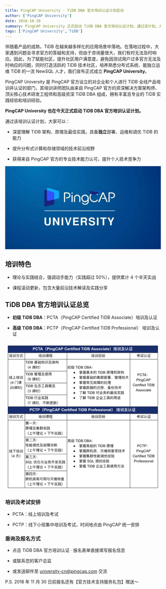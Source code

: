 ```yaml
---
title: PingCAP University · TiDB DBA 官方培训认证计划启动
author: ['PingCAP University']
date: 2018-10-30
summary: PingCAP University 正式启动 TiDB DBA 官方培训认证计划。通过该计划，大家可以深度理解 TiDB 架构、原理及最佳实践，具备独立部署、运维和调优 TiDB 的能力；提升分布式计算和存储领域的技术前沿视野；获得来自 PingCAP 官方的认可，提升个人技术竞争力。
tags: ['PingCAP University','TiDB']
---
```



伴随着产品的成熟，TiDB 在越来越多样化的应用场景中落地。在落地过程中，大家遇到问题会寻求官方的答疑和支持，但由于咨询量很大，我们有时无法及时响应。因此，为了赋能社区，提升社区用户满意度，避免因测试用户过多官方无法及时响应的问题，同时打造活跃的 TiDB 技术社区，培养熟悉分布式系统、能独立运维 TiDB 的一流 NewSQL 人才，我们宣布正式成立 **PingCAP University**。

PingCAP University 是 PingCAP 官方设立的对企业和个人进行 TiDB 全线产品培训并认证的部门，其培训讲师团队由来自 PingCAP 官方的资深解决方案架构师、顶尖核心技术研发工程师和高级资深 TiDB DBA 组成，拥有丰富且专业的 TiDB 实践经验和培训经验。

**PingCAP University 也在今天正式启动 TiDB DBA 官方培训认证计划。**

通过该培训认证计划，大家可以：

* 深度理解 TiDB 架构、原理及最佳实践，具备**独立**部署、运维和调优 TiDB 的能力

* 提升分布式计算和存储领域的技术前沿视野

* 获得来自 PingCAP 官方的专业技术能力认可，提升个人技术竞争力

![PingCAP University](media/pingcap-university-tidb-dba-plan/1.jpeg)

## 培训特色

* 理论与实践结合，强调动手能力（实践超过 50%），提供累计 4 个半天实战

* 课程滚动更新，包含大量前沿技术解读及实践分享

## TiDB DBA 官方培训认证总览

* **初级 TiDB DBA**：PCTA（PingCAP Certified TiDB Associate）培训及认证

* **高级 TiDB DBA**：PCTP（PingCAP Certified TiDB Professional） 培训及认证

![TiDB DBA 官方培训认证总览](media/pingcap-university-tidb-dba-plan/2.png)

### 培训及考试安排

* PCTA：线上培训及考试

* PCTP：线下小班集中培训及考试，时间地点由 PingCAP 统一安排

### 垂询及报名方式

* 点击 TiDB DBA 官方培训认证 · 报名表单直接填写报名信息

* 或联系您的客户总监

* 或发送邮件至 university-cn@pingcap.com 交流

P.S. 2018 年 11 月 30 日前报名还有【官方技术支持服务礼包】赠送～
